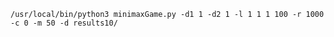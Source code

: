```/usr/local/bin/python3 minimaxGame.py -d1 1 -d2 1 -l 1 1 1 100 -r 1000 -c 0 -m 50 -d results10/```
